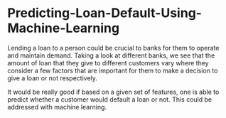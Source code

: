 # Predicting-Loan-Default-Using-Machine-Learning

Lending a loan to a person could be crucial to banks for them to operate and maintain demand. Taking a look at different banks, we see that the amount of loan that they give to different customers vary where they consider a few factors that are important for them to make a decision to give a loan or not respectively. 

It would be really good if based on a given set of features, one is able to predict whether a customer would default a loan or not. This could be addressed with machine learning.
